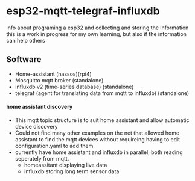 # esp32-mqtt-telegraf-influxdb
info about programing a esp32 and collecting and storing the information
this is a work in progress for my own learning, but also if the information can help others

## Software
  - Home-assistant (hassos)(rpi4)
  - Mosquitto mqtt broker (standalone)
  - influxdb v2 (time-series database) (standalone)
  - telegraf (agent for translating data from mqtt to influxdb) (standalone)
  
#### home assistant discovery
  - This mqtt topic structure is to suit home assistant and allow automatic device discovery
  - Could not find many other examples on the net that allowed home assistant to find the mqtt devices without requireing having to edit configuration.yaml to add them
  - currently have home assistant and influxdb in parallel, both reading seperately from mqtt.
    - homeassitant displaying live data
    - influxdb storing long term sensor data
